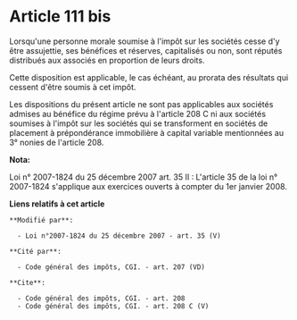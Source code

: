 # Article 111 bis

Lorsqu'une personne morale soumise à l'impôt sur les sociétés cesse d'y être assujettie, ses bénéfices et réserves,
capitalisés ou non, sont réputés distribués aux associés en proportion de leurs droits. 

Cette disposition est applicable, le cas échéant, au prorata des résultats qui cessent d'être soumis à cet impôt. 

Les dispositions du présent article ne sont pas applicables aux sociétés admises au bénéfice du régime prévu à l'article 208
C ni aux sociétés soumises à l'impôt sur les sociétés qui se transforment en sociétés de placement à prépondérance
immobilière à capital variable mentionnées au 3° nonies de l'article 208.

**Nota:**

Loi n° 2007-1824 du 25 décembre 2007 art. 35 II : L'article 35 de la loi n° 2007-1824 s'applique aux exercices ouverts à
compter du 1er janvier 2008.

**Liens relatifs à cet article**

	**Modifié par**:

	  - Loi n°2007-1824 du 25 décembre 2007 - art. 35 (V)

	**Cité par**:

	  - Code général des impôts, CGI. - art. 207 (VD)

	**Cite**:

	  - Code général des impôts, CGI. - art. 208
	  - Code général des impôts, CGI. - art. 208 C (V)
